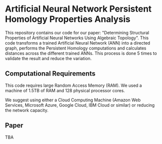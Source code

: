 # Artificial Neural Network Persistent Homology Properties Analysis
This repository contains our code for our paper: "Determining Structural Properties of Artificial Neural Networks Using Algebraic Topology". This code transforms a trained Artificial Neural Network (ANN) into a directed graph, performs the Persistent Homology computations and calculates distances across the different trained ANNs. This process is done 5 times to validate the result and reduce the variation.

## Computational Requirements
This code requires large Random Access Memory (RAM). We used a machine of 1.5TB of RAM and 128 physical processor cores.

We suggest using either a Cloud Computing Machine (Amazon Web Services, Microsoft Azure, Google Cloud, IBM Cloud or similar) or reducing the network capacity.

## Paper
TBA
